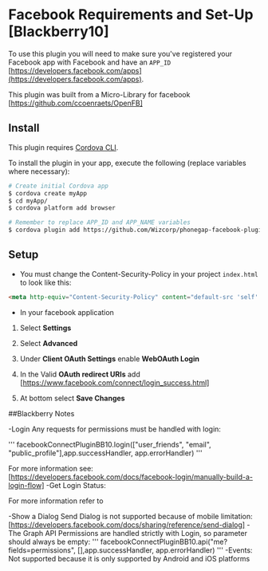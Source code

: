 # Facebook Requirements and Set-Up [Blackberry10]

To use this plugin you will need to make sure you've registered your Facebook app with Facebook and have an `APP_ID` [https://developers.facebook.com/apps](https://developers.facebook.com/apps).

This plugin was built from a Micro-Library for facebook [https://github.com/ccoenraets/OpenFB]

## Install

This plugin requires [Cordova CLI](http://cordova.apache.org/docs/en/4.0.0/guide_cli_index.md.html).

To install the plugin in your app, execute the following (replace variables where necessary):

```sh
# Create initial Cordova app
$ cordova create myApp
$ cd myApp/
$ cordova platform add browser

# Remember to replace APP_ID and APP_NAME variables
$ cordova plugin add https://github.com/Wizcorp/phonegap-facebook-plugin/ --variable APP_ID="123456789" --variable APP_NAME="myApplication"
```

## Setup

- You must change the Content-Security-Policy  in your project `index.html` to look like this:

```html
<meta http-equiv="Content-Security-Policy" content="default-src 'self' data: gap: https://ssl.gstatic.com 'unsafe-eval'; style-src 'self' 'unsafe-inline'; media-src *; connect-src local: 'self' http://localhost:8472 https://graph.facebook.com/" >
```

- In your facebook application 

1. Select **Settings**

1. Select **Advanced**

1. Under **Client OAuth Settings** enable **WebOAuth Login**

1. In the Valid **OAuth redirect URIs** add [https://www.facebook.com/connect/login_success.html]

1. At bottom select **Save Changes**

##Blackberry Notes

-Login
Any requests for permissions must be handled with login:

'''
facebookConnectPluginBB10.login(["user_friends", "email", "public_profile"],app.successHandler, app.errorHandler)
'''

For more information see: [https://developers.facebook.com/docs/facebook-login/manually-build-a-login-flow]
-Get Login Status:

For more information refer to

-Show a Dialog
Send Dialog is not supported because of mobile limitation: [https://developers.facebook.com/docs/sharing/reference/send-dialog]
-The Graph API
Permissions are handled strictly with Login, so parameter should always be empty:
'''
facebookConnectPluginBB10.api("me?fields=permissions", [],app.successHandler, app.errorHandler)
'''
-Events:
Not supported because it is only supported by Android and iOS platforms